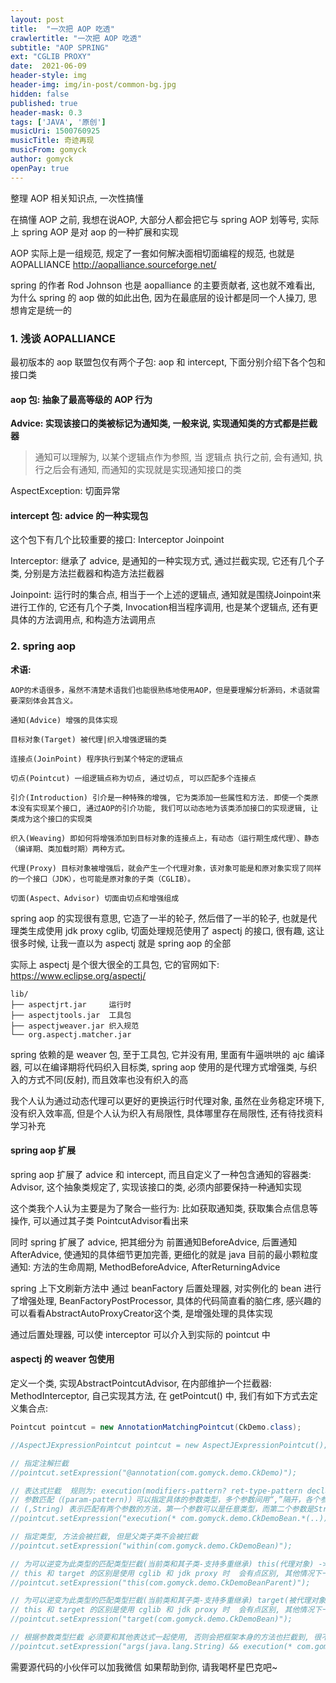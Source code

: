 ```yaml
---
layout: post
title:  "一次把 AOP 吃透"
crawlertitle: "一次把 AOP 吃透"
subtitle: "AOP SPRING"
ext: "CGLIB PROXY"
date:  2021-06-09
header-style: img
header-img: img/in-post/common-bg.jpg
hidden: false
published: true
header-mask: 0.3
tags: ['JAVA', '原创']
musicUri: 1500760925
musicTitle: 奇迹再现
musicFrom: gomyck
author: gomyck
openPay: true
---
```


整理 AOP 相关知识点, 一次性搞懂

在搞懂 AOP 之前, 我想在说AOP, 大部分人都会把它与 spring AOP 划等号, 实际上 spring AOP 是对 aop 的一种扩展和实现

AOP 实际上是一组规范, 规定了一套如何解决面相切面编程的规范, 也就是 AOPALLIANCE <a href="http://aopalliance.sourceforge.net/" target="_blank">http://aopalliance.sourceforge.net/</a>

spring 的作者 Rod Johnson 也是 aopalliance 的主要贡献者, 这也就不难看出, 为什么 spring 的 aop 做的如此出色, 因为在最底层的设计都是同一个人操刀, 思想肯定是统一的

### 1. 浅谈 AOPALLIANCE

最初版本的 aop 联盟包仅有两个子包: aop 和 intercept, 下面分别介绍下各个包和接口类

#### aop 包: 抽象了最高等级的 AOP 行为

**Advice: 实现该接口的类被标记为通知类, 一般来说, 实现通知类的方式都是拦截器**
> 通知可以理解为, 以某个逻辑点作为参照, 当 逻辑点 执行之前, 会有通知, 执行之后会有通知, 而通知的实现就是实现通知接口的类

AspectException: 切面异常

#### intercept 包: advice 的一种实现包

这个包下有几个比较重要的接口: Interceptor  Joinpoint

Interceptor: 继承了 advice, 是通知的一种实现方式, 通过拦截实现, 它还有几个子类, 分别是方法拦截器和构造方法拦截器

Joinpoint: 运行时的集合点, 相当于一个上述的逻辑点, 通知就是围绕Joinpoint来进行工作的, 它还有几个子类, Invocation相当程序调用, 也是某个逻辑点, 还有更具体的方法调用点, 和构造方法调用点

### 2. spring aop

**术语:**

```text
AOP的术语很多，虽然不清楚术语我们也能很熟练地使用AOP，但是要理解分析源码，术语就需要深刻体会其含义。

通知(Advice) 增强的具体实现

目标对象(Target) 被代理|织入增强逻辑的类

连接点(JoinPoint) 程序执行到某个特定的逻辑点

切点(Pointcut) 一组逻辑点称为切点, 通过切点, 可以匹配多个连接点

引介(Introduction) 引介是一种特殊的增强, 它为类添加一些属性和方法. 即使一个类原本没有实现某个接口, 通过AOP的引介功能, 我们可以动态地为该类添加接口的实现逻辑, 让类成为这个接口的实现类

织入(Weaving) 即如何将增强添加到目标对象的连接点上，有动态（运行期生成代理）、静态（编译期、类加载时期）两种方式。

代理(Proxy) 目标对象被增强后，就会产生一个代理对象，该对象可能是和原对象实现了同样的一个接口（JDK），也可能是原对象的子类（CGLIB）。

切面(Aspect、Advisor) 切面由切点和增强组成
```

spring aop 的实现很有意思, 它造了一半的轮子, 然后借了一半的轮子, 也就是代理类生成使用 jdk proxy cglib, 切面处理规范使用了 aspectj 的接口, 很有趣, 这让很多时候, 让我一直以为 aspectj 就是 spring aop 的全部

实际上 aspectj 是个很大很全的工具包, 它的官网如下: <a href="https://www.eclipse.org/aspectj/" target="_blank">https://www.eclipse.org/aspectj/</a>

```text
lib/
├── aspectjrt.jar     运行时
├── aspectjtools.jar  工具包
├── aspectjweaver.jar 织入规范
└── org.aspectj.matcher.jar
```

spring 依赖的是 weaver 包, 至于工具包, 它并没有用, 里面有牛逼哄哄的 ajc 编译器, 可以在编译期将代码织入目标类, spring aop 使用的是代理方式增强类, 与织入的方式不同(反射), 而且效率也没有织入的高

我个人认为通过动态代理可以更好的更换运行时代理对象, 虽然在业务稳定环境下, 没有织入效率高, 但是个人认为织入有局限性, 具体哪里存在局限性, 还有待找资料学习补充

#### spring aop 扩展

spring aop 扩展了 advice 和 intercept, 而且自定义了一种包含通知的容器类: Advisor, 这个抽象类规定了, 实现该接口的类, 必须内部要保持一种通知实现

这个类我个人认为主要是为了聚合一些行为: 比如获取通知类, 获取集合点信息等操作, 可以通过其子类 PointcutAdvisor看出来

同时 spring 扩展了 advice, 把其细分为 前置通知BeforeAdvice, 后置通知AfterAdvice, 使通知的具体细节更加完善, 更细化的就是 java 目前的最小颗粒度通知: 方法的生命周期, MethodBeforeAdvice, AfterReturningAdvice

spring 上下文刷新方法中 通过 beanFactory 后置处理器, 对实例化的 bean 进行了增强处理, BeanFactoryPostProcessor, 具体的代码简直看的脑仁疼, 感兴趣的可以看看AbstractAutoProxyCreator这个类, 是增强处理的具体实现

通过后置处理器, 可以使 interceptor 可以介入到实际的 pointcut 中

#### aspectj 的 weaver 包使用

定义一个类, 实现AbstractPointcutAdvisor, 在内部维护一个拦截器: MethodInterceptor, 自己实现其方法, 在 getPointcut() 中, 我们有如下方式去定义集合点:

```java
Pointcut pointcut = new AnnotationMatchingPointcut(CkDemo.class);

//AspectJExpressionPointcut pointcut = new AspectJExpressionPointcut();

// 指定注解拦截
//pointcut.setExpression("@annotation(com.gomyck.demo.CkDemo)");

// 表达式拦截  规则为: execution(modifiers-pattern? ret-type-pattern declaring-type-pattern? name-pattern(param-pattern) throws-pattern?)
// 参数匹配（(param-pattern)）可以指定具体的参数类型，多个参数间用“,”隔开，各个参数也可以用“”来表示匹配任意类型的参数，如(String)表示匹配一个String参数的方法
// (,String) 表示匹配有两个参数的方法，第一个参数可以是任意类型，而第二个参数是String类型；可以用(…)表示零个或多个任意参数
//pointcut.setExpression("execution(* com.gomyck.demo.CkDemoBean.*(..))");

// 指定类型, 方法会被拦截, 但是父类子类不会被拦截
//pointcut.setExpression("within(com.gomyck.demo.CkDemoBean)");

// 为可以逆变为此类型的匹配类型拦截(当前类和其子类-支持多重继承) this(代理对象) -> 表达式的转变
// this 和 target 的区别是使用 cglib 和 jdk proxy 时  会有点区别, 其他情况下一样
//pointcut.setExpression("this(com.gomyck.demo.CkDemoBeanParent)");

// 为可以逆变为此类型的匹配类型拦截(当前类和其子类-支持多重继承) target(被代理对象) -> 表达式的转变
// this 和 target 的区别是使用 cglib 和 jdk proxy 时  会有点区别, 其他情况下一样
//pointcut.setExpression("target(com.gomyck.demo.CkDemoBean)");

// 根据参数类型拦截 必须要和其他表达式一起使用, 否则会把框架本身的方法也拦截到, 很不友好
//pointcut.setExpression("args(java.lang.String) && execution(* com.gomyck.demo.CkDemoBean.*(..))");

```

需要源代码的小伙伴可以加我微信  如果帮助到你, 请我喝杯星巴克吧~

































